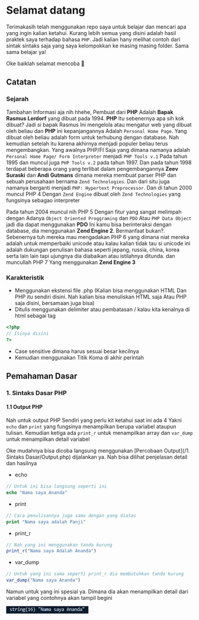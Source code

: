 # Selamat datang

Terimakasih telah menggunakan repo saya untuk belajar dan mencari apa yang ingin kalian ketahui. Kurang lebih semua yang disini adalah hasil praktek saya terhadap bahasa `PHP`. Jadi kalian hany melihat contoh dari sintak sintaks saja yang saya kelompokkan ke masing masing folder. Sama sama belajar ya!

Oke baiklah selamat mencoba 🥰

## Catatan

### Sejarah

Tambahan Informasi aja nih hhehe, Pembuat dari **PHP** Adalah **Bapak Rasmus Lerdorf** yang dibuat pada 1994. **PHP** Itu sebenernya apa sih kok dibuat? Jadi si bapak Rasmus Ini mengelola atau mengatur web yang dibuat oleh beliau dan **PHP** ini kepanjangannya Adalah `Personal Home Page`. Yang dibuat oleh beliau adalah form untuk terhubung dengan database. Nah kemudian setelah itu karena akhirnya menjadi populer beliau terus mengembangkan. Yang awalnya PHP/FI Saja yang dimana namanya adalah `Personal Home Page/ Form Interpreter` menjadi `PHP Tools v.1` Pada tahun 1995 dan muncul juga `PHP Tools v.2` pada tahun 1997. Dan pada tahun 1998 terdapat beberapa orang yang terlibat dalam pengembangannya **Zeev Suraski** dan **Andi Gutmans** dimana mereka membuat parser PHP dan sebuah perusahaan bernama `Zend Technologies`. Dan dari situ juga namanya berganti menjadi `PHP: Hypertext Preprocessor`. Dan di tahun 2000 muncul PHP 4 Dengan `Zend Engine` dibuat oleh `Zend Technologies` yang fungsinya sebagao interpreter

Pada tahun 2004 muncul nih PHP 5 Dengan fitur yang sangat melimpah dengan Adanya `Object Oriented Proggraming` dan `PDO` Atau `PHP Data Object` jadi dia dapat menggunakan **PDO** Ini kamu bisa berinteraksi dengan database, dia menggunakan **Zend Engine 2**. Bermanfaat bukan?. Sebenernya tuh mereka mau mengadakan PHP 6 yang dimana niat mereka adalah untuk memperbaiki unicode atau kalau kalian tidak tau si unicode ini adalah dukungan penulisan bahasa seperti jepang, russia, china, korea serta lain lain tapi ujungnya dia diabaikan atau istilahnya ditunda. dan muncullah PHP 7 Yang menggunakan **Zend Engine 3**

### Karakteristik

- Menggunakan ekstensi file .php (Kalian bisa menggunakan HTML Dan PHP itu sendiri disini. Nah kalian bisa menuliskan HTML saja Atau PHP saja disini, bersamaan juga bisa)
- Ditulis menggunakan delimiter atau pembatasan / kalau kita kenalnya di html sebagai tag

```php
<?php
// Isinya disini
?>
```

- Case sensitive dimana harus sesuai besar kecilnya
- Kemudian menggunakan Titik Koma di akhir perintah

## Pemahaman Dasar

### 1. Sintaks Dasar PHP

#### 1.1 Output PHP

Nah untuk output PHP Sendiri yang perlu kit ketahui saat ini ada 4 Yakni `echo` dan `print` yang fungsinya menampilkan berupa variabel ataupun tulisan. Kemudian ketiga ada `print_r` untuk menampilkan array dan `var_dump` untuk menampilkan detail variabel

Oke mudahnya bisa dicoba langsung menggunakan [Percobaan Output](/1. Sintaks Dasar/Output.php) dijalankan ya. Nah bisa dilihat penjelasan detail dan hasilnya

- echo

```php
// Untuk ini bisa langsung seperti ini
echo "Nama saya Ananda"
```

- print

```php
// Cara penulisannya juga sama dengan yang diatas
print "Nama saya adalah Panji"
```

- print_r

```php
// Nah yang ini menggunakan tanda kurung
print_r("Nama saya Adalah Ananda")
```
- var_dump

```php
// Untuk yang ini sama seperti print_r dia membutuhkan tanda kurung
var_dump("Nama saya Ananda")
```

Namun untuk yang ini spesial ya. Dimana dia akan menampilkan detail dari variabel yang contohnya akan tampil begini

![Tampilan dari var_dump](/github/var_dump.png)